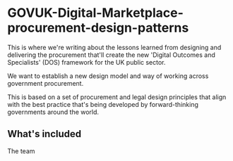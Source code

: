 # GOVUK-Digital-Marketplace-procurement-design-patterns

This is where we're writing about the lessons learned from designing and delivering the procurement that'll create the new 'Digital Outcomes and Specialists' (DOS) framework for the UK public sector.

We want to establish a new design model and way of working across government procurement.

This is based on a set of procurement and legal design principles that align with the best practice that's being developed by forward-thinking governments around the world.

## What's included

The team
